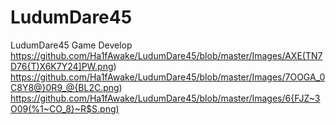 # LudumDare45
LudumDare45 Game Develop
https://github.com/Ha1fAwake/LudumDare45/blob/master/Images/AXE(TN7D76{T)X6K7Y24]PW.png)
https://github.com/Ha1fAwake/LudumDare45/blob/master/Images/7OOGA_0C8Y8@}0R9_@{BL2C.png)
https://github.com/Ha1fAwake/LudumDare45/blob/master/Images/6{FJZ~3O09(%1~CO_8}~R$S.png)
